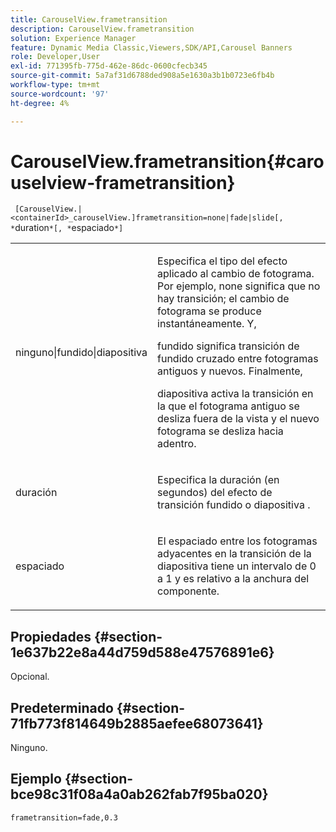 ```yaml
---
title: CarouselView.frametransition
description: CarouselView.frametransition
solution: Experience Manager
feature: Dynamic Media Classic,Viewers,SDK/API,Carousel Banners
role: Developer,User
exl-id: 771395fb-775d-462e-86dc-0600cfecb345
source-git-commit: 5a7af31d6788ded908a5e1630a3b1b0723e6fb4b
workflow-type: tm+mt
source-wordcount: '97'
ht-degree: 4%

---
```


# CarouselView.frametransition{#carouselview-frametransition}

` [CarouselView.|<containerId>_carouselView.]frametransition=none|fade|slide[, *`duration`*[, *`espaciado`*]`

<table id="table_D5992FCFF26046079089652B211BB6C5"> 
 <tbody> 
  <tr> 
   <td colname="col1"> <p> <span class="codeph"> ninguno|fundido|diapositiva </span> </p> </td> 
   <td colname="col2"> <p>Especifica el tipo del efecto aplicado al cambio de fotograma. Por ejemplo, <span class="codeph"> none </span> significa que no hay transición; el cambio de fotograma se produce instantáneamente. Y, </p> <p> <span class="codeph"> fundido </span> significa transición de fundido cruzado entre fotogramas antiguos y nuevos. Finalmente, </p> <p> <span class="codeph"> diapositiva </span> activa la transición en la que el fotograma antiguo se desliza fuera de la vista y el nuevo fotograma se desliza hacia adentro. </p> </td> 
  </tr> 
  <tr> 
   <td colname="col1"> <p> <span class="codeph"> <span class="varname"> duración </span> </span> </p> </td> 
   <td colname="col2"> <p>Especifica la duración (en segundos) del efecto de transición <span class="codeph"> fundido </span> o <span class="codeph"> diapositiva </span>. </p> </td> 
  </tr> 
  <tr> 
   <td colname="col1"> <p> <span class="codeph"> <span class="varname"> espaciado </span> </span> </p> </td> 
   <td colname="col2"> <p>El espaciado entre los fotogramas adyacentes en la transición de la diapositiva <span class="codeph"> </span> tiene un intervalo de <span class="codeph"> 0 </span> a <span class="codeph"> 1 </span> y es relativo a la anchura del componente. </p> </td> 
  </tr> 
 </tbody> 
</table>

## Propiedades {#section-1e637b22e8a44d759d588e47576891e6}

Opcional.

## Predeterminado {#section-71fb773f814649b2885aefee68073641}

Ninguno.

## Ejemplo {#section-bce98c31f08a4a0ab262fab7f95ba020}

`frametransition=fade,0.3`
